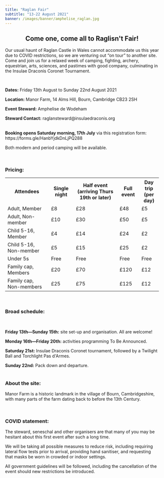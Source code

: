 ```yaml
---
title: "Raglan Fair"
subtitle: "13-22 August 2021"
banner: /images/banner/amphelise_raglan.jpg
---
```

<h2 style="text-align:center;">
Come one, come all to Raglisn't Fair!</h2> 

<p>Our usual haunt of Raglan Castle in Wales cannot accommodate us this year due to COVID restrictions, so we are venturing out “on tour” to another site. Come and join us for a relaxed week of camping, fighting, archery, equestrian, arts, sciences, and pastimes with good company, culminating in the Insulae Draconis Coronet Tournament.</p>
<br>
<p><b>Dates:</b> Friday 13th August to Sunday 22nd August 2021<br>
<p><b>Location:</b> Manor Farm, 14 Alms Hill, Bourn, Cambridge CB23 2SH<br>
<p><b>Event Steward:</b> Amphelise de Wodeham<br>
<p><b>Steward Contact:</b> raglansteward@insulaedraconis.org
<br>
<br>
<p><b>Booking opens Saturday morning, 17th July</b> via this registration form: https://forms.gle/HanbYjdkDnLjPQ288</p>
<p>Both modern and period camping will be available.</p>
<br>
<h3 style="text-align:left;">Pricing:</h3>

<table>
  <tr>
    <th>Attendees</th>
    <th>Single night</th>
    <th>Half event <br>(arriving Thurs 19th or later)</th>
    <th>Full event</th>
    <th>Day trip<br> (per day)</th>
  </tr>
  <tr>
    <td>Adult, Member</td>
    <td>£8</td>
    <td>£28</td>
    <td>£48</td>
    <td>£5</td>
  </tr>
  <tr>
    <td>Adult, Non-member</td>
    <td>£10</td>
    <td>£30</td>
    <td>£50</td>
    <td>£5</td>
  </tr>
  <tr>
    <td>Child 5-16, Member</td>
    <td>£4</td>
    <td>£14</td>
    <td>£24</td>
    <td>£2</td>
  </tr>
  <tr>
    <td>Child 5-16, Non-member</td>
    <td>£5</td>
    <td>£15</td>
    <td>£25</td>
    <td>£2</td>
  </tr>
  <tr>
    <td>Under 5s</td>
    <td>Free</td>
    <td>Free</td>
    <td>Free</td>
    <td>Free</td>
  </tr>
  <tr>
    <td>Family cap, Members</td>
    <td>£20</td>
    <td>£70</td>
    <td>£120</td>
    <td>£12</td>
  </tr>
    <td>Family cap, Non-members</td>
    <td>£25</td>
    <td>£75</td>
    <td>£125</td>
    <td>£12</td>
  </tr>
</table>

<br>
<h3 style="text-align:left;">
Broad schedule:</h3>
<br>
<p><b>Friday 13th—Sunday 15th:</b> site set-up and organisation. All are welcome!<br>
<p><b>Monday 16th—Friday 20th:</b> activities programming To Be Announced.<br>
<p><b>Saturday 21st:</b> Insulae Draconis Coronet tournament, followed by a Twilight Ball and Torchlight Pas d'Armes.<br>
<p><b>Sunday 22nd:</b> Pack down and departure.
<br>
<br>
<h3 style="text-align:left;">
About the site:</h3>
<p>Manor Farm is a historic landmark in the village of Bourn, Cambridgeshire, with many parts of the farm dating back to before the 13th Century.</p>
<br>
<h3 style="text-align:left;">
COVID statement:</h3>
<p>The steward, seneschal and other organisers are that many of you may be hesitant about this first event after such a long time.</p>
<p>We will be taking all possible measures to reduce risk, including requiring lateral flow tests prior to arrival, providing hand sanitiser, and requesting that masks be worn in crowded or indoor settings.</p>
<p>All government guidelines will be followed, including the cancellation of the event should new restrictions be introduced.</p>
